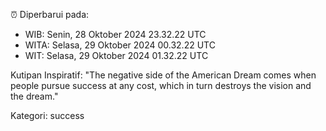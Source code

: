 ⏰ Diperbarui pada:
- WIB: Senin, 28 Oktober 2024 23.32.22 UTC
- WITA: Selasa, 29 Oktober 2024 00.32.22 UTC
- WIT: Selasa, 29 Oktober 2024 01.32.22 UTC

Kutipan Inspiratif:
"The negative side of the American Dream comes when people pursue success at any cost, which in turn destroys the vision and the dream."


Kategori: success

